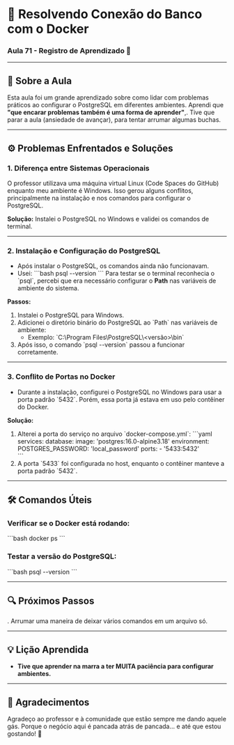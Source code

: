 # 🐘 Resolvendo Conexão do Banco com o Docker

### Aula 71 - Registro de Aprendizado 🚀

---

## 📖 Sobre a Aula

Esta aula foi um grande aprendizado sobre como lidar com problemas práticos ao configurar o PostgreSQL em diferentes ambientes. Aprendi que **\"que encarar problemas também é uma forma de aprender\"**,. Tive que parar a aula (ansiedade de avançar), para tentar arrumar algumas buchas.

---

## ⚙️ Problemas Enfrentados e Soluções

### 1. **Diferença entre Sistemas Operacionais**
O professor utilizava uma máquina virtual Linux (Code Spaces do GitHub) enquanto meu ambiente é Windows. Isso gerou alguns conflitos, principalmente na instalação e nos comandos para configurar o PostgreSQL.

**Solução:** Instalei o PostgreSQL no Windows e validei os comandos de terminal.

---

### 2. **Instalação e Configuração do PostgreSQL**
- Após instalar o PostgreSQL, os comandos ainda não funcionavam. 
- Usei:
  \`\`\`bash
  psql --version
  \`\`\`
  Para testar se o terminal reconhecia o \`psql\`, percebi que era necessário configurar o **Path** nas variáveis de ambiente do sistema.

**Passos:**
1. Instalei o PostgreSQL para Windows.
2. Adicionei o diretório binário do PostgreSQL ao \`Path\` nas variáveis de ambiente:
   - Exemplo: \`C:\\Program Files\\PostgreSQL\\<versão>\\bin\`
3. Após isso, o comando \`psql --version\` passou a funcionar corretamente.

---

### 3. **Conflito de Portas no Docker**
- Durante a instalação, configurei o PostgreSQL no Windows para usar a porta padrão \`5432\`. Porém, essa porta já estava em uso pelo contêiner do Docker.

**Solução:**
1. Alterei a porta do serviço no arquivo \`docker-compose.yml\`:
   \`\`\`yaml
   services: 
     database:
       image: 'postgres:16.0-alpine3.18'
       environment:
         POSTGRES_PASSWORD: 'local_password'
       ports:
         - '5433:5432'  
   \`\`\`
2. A porta \`5433\` foi configurada no host, enquanto o contêiner manteve a porta padrão \`5432\`.

---

## 🛠️ Comandos Úteis

### Verificar se o Docker está rodando:
\`\`\`bash
docker ps
\`\`\`

### Testar a versão do PostgreSQL:
\`\`\`bash
psql --version
\`\`\`

---

## 🔍 Próximos Passos
. Arrumar uma maneira de deixar vários comandos em um arquivo só.

---

## 💡 Lição Aprendida
- **Tive que aprender na marra a ter MUITA paciência para configurar ambientes.**

---

## 🙌 Agradecimentos

Agradeço ao professor e à comunidade que estão sempre me dando aquele gás. Porque o negócio aqui é pancada atrás de pancada... e até que estou gostando! 🚀
